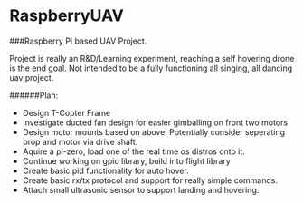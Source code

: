 # RaspberryUAV

###Raspberry Pi based UAV Project.

Project is really an R&D/Learning experiment, reaching a self hovering drone is the end goal. Not intended to be a fully functioning all singing, all dancing uav project. 

######Plan:
* Design T-Copter Frame
* Investigate ducted fan design for easier gimballing on front two motors
* Design motor mounts based on above. Potentially consider seperating prop and motor via drive shaft.
* Aquire a pi-zero, load one of the real time os distros onto it.
* Continue working on gpio library, build into flight library
* Create basic pid functionality for auto hover.
* Create basic rx/tx protocol and support for really simple commands.
* Attach small ultrasonic sensor to support landing and hovering.

